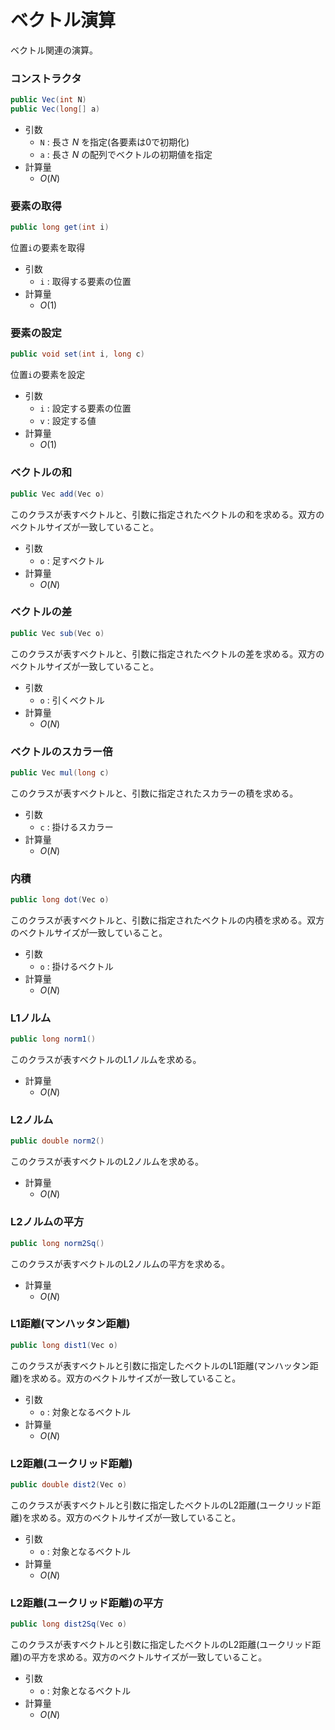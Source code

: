 # ベクトル演算
ベクトル関連の演算。

### コンストラクタ
```java
public Vec(int N)
public Vec(long[] a)
```
- 引数
  - `N` : 長さ $N$ を指定(各要素は0で初期化)
  - `a` : 長さ $N$ の配列でベクトルの初期値を指定
- 計算量
  - $O(N)$

### 要素の取得
```java
public long get(int i)
```
位置`i`の要素を取得
- 引数
  - `i` : 取得する要素の位置
- 計算量
  - $O(1)$

### 要素の設定
```java
public void set(int i, long c)
```
位置`i`の要素を設定
- 引数
  - `i` : 設定する要素の位置
  - `v` : 設定する値
- 計算量
  - $O(1)$

### ベクトルの和
```java
public Vec add(Vec o)
```
このクラスが表すベクトルと、引数に指定されたベクトルの和を求める。双方のベクトルサイズが一致していること。
- 引数
  - `o` : 足すベクトル
- 計算量
  - $O(N)$

### ベクトルの差
```java
public Vec sub(Vec o)
```
このクラスが表すベクトルと、引数に指定されたベクトルの差を求める。双方のベクトルサイズが一致していること。
- 引数
  - `o` : 引くベクトル
- 計算量
  - $O(N)$

### ベクトルのスカラー倍
```java
public Vec mul(long c)
```
このクラスが表すベクトルと、引数に指定されたスカラーの積を求める。
- 引数
  - `c` : 掛けるスカラー
- 計算量
  - $O(N)$

### 内積
```java
public long dot(Vec o)
```
このクラスが表すベクトルと、引数に指定されたベクトルの内積を求める。双方のベクトルサイズが一致していること。
- 引数
  - `o` : 掛けるベクトル
- 計算量
  - $O(N)$

### L1ノルム
```java
public long norm1()
```
このクラスが表すベクトルのL1ノルムを求める。
- 計算量
  - $O(N)$

### L2ノルム
```java
public double norm2()
```
このクラスが表すベクトルのL2ノルムを求める。
- 計算量
  - $O(N)$

### L2ノルムの平方
```java
public long norm2Sq()
```
このクラスが表すベクトルのL2ノルムの平方を求める。
- 計算量
  - $O(N)$

### L1距離(マンハッタン距離)
```java
public long dist1(Vec o)
```
このクラスが表すベクトルと引数に指定したベクトルのL1距離(マンハッタン距離)を求める。双方のベクトルサイズが一致していること。
- 引数
  - `o` : 対象となるベクトル
- 計算量
  - $O(N)$

### L2距離(ユークリッド距離)
```java
public double dist2(Vec o)
```
このクラスが表すベクトルと引数に指定したベクトルのL2距離(ユークリッド距離)を求める。双方のベクトルサイズが一致していること。
- 引数
  - `o` : 対象となるベクトル
- 計算量
  - $O(N)$

### L2距離(ユークリッド距離)の平方
```java
public long dist2Sq(Vec o)
```
このクラスが表すベクトルと引数に指定したベクトルのL2距離(ユークリッド距離)の平方を求める。双方のベクトルサイズが一致していること。
- 引数
  - `o` : 対象となるベクトル
- 計算量
  - $O(N)$
